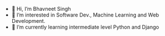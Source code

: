 - 👋 Hi, I’m Bhavneet Singh
- 👀 I’m interested in Software Dev., Machine Learning and Web Development.
- 🌱 I’m currently learning intermediate level Python and Django
